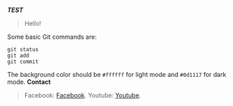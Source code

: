 ***TEST***
> Hello!

Some basic Git commands are:
```
git status
git add
git commit
```
The background color should be `#ffffff` for light mode and `#0d1117` for dark mode.
__Contact__ 
> Facebook: [Facebook](https://www.facebook.com/profile.php?id=100079540553822/).
> Youtube: [Youtube](https://www.youtube.com/watch?v=2z5eX7AkkjQ/).

